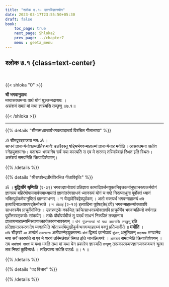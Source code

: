 ```yaml
---
title: "श्लोक ७.१- ज्ञानविज्ञानयोग"
date: 2023-03-17T23:55:50+05:30
draft: false
book:
    toc_page: true
    next_page: Shloka2
    prev_page: ../chapter7
    menu : geeta_menu
---
```




## श्लोक ७.१ {class=text-center}

<br/>

{{< shloka  "0"  >}}

**श्री भगवानुवाच**  
मय्यासक्तमनाः पार्थ योगं युञ्जन्मदाश्रयः ।   
असंशयं समग्रं मां यथा ज्ञास्यसि तच्छृणु ॥७.१॥


{{< /shloka >}}

---


{{% details "श्रीमत्मध्वाचार्यभगवत्पादाचर्य विरचित  गीताभाष्य" %}}

ॐ श्रीमद्वरदराजाय नमः ॐ ।  
साधनं प्राधान्येनोक्तमतीतैरध्यायैः उत्तरैरस्तु षड्भिर्भगवन्माहात्म्यं प्राधान्येनाह मयीति। 
आसक्तमना अतीव स्नेहयुक्तमनाः। मदाश्रयः भगवानेव सर्वं मया कारयति स एव 
मे शरणम् तस्मिन्नेवाहं स्थित इति स्थितः। असंशयं समग्रमिति क्रियाविशेषणम्।

{{% /details %}}



{{% details "श्रीराघवेन्द्रतीर्थविरचित गीताविवृतिः" %}}


ॐ । **बुद्धिर्योगे श्रृण्विति** (२-३९) भगवज्ज्ञानोपायं
प्रतिज्ञाय कामादिवर्जनयुक्तनिवृत्तकर्मानुष्ठानरूपकर्मयोगं ज्ञानस्य
बहिरंगोपायमापंचमाध्यायांतं ज्ञानांतरंगसाधनं ध्यानरूपं योगं च षष्ठे
निरूप्याधुना पूर्वोक्तं ध्यानं भक्तिपूर्वकमेवानुष्ठितं ज्ञानसाधनम्‌ । 
न चैद्यादेरिवद्वेषपूर्वकम्‌ । अतो भक्त्यर्थं भगवन्माहात्म्यं `मवि`
इत्यादिनाऽध्यायषद्‌केनोच्यते । `न त्वेवाहं` (२-१२) इत्यादिना
पूर्वषट्के(ऽपि) भगवन्माहात्म्योक्तावपि साधनस्यैव प्राचुर्येणोक्तिः । 
उत्तरषट्के क्कचित्‌ क्रचित्साधनस्योक्तावपि प्राचुर्येणैव भगवन्महिम्नो वर्णनान्न
पूर्वोत्तरषट्कयोः सांकर्यम्‌ । तयोः पौर्वापर्यबीजं तु यदर्थं साधनं निरूपितं
तज्ज्ञानाय ज्ञातव्यमाहात्म्यनिरूपणात्कार्यकारणभावरूपम्‌ । 
`योगं युंजन्समग्रं मां यथा ज्ञास्यसि तच्छुणु` इति प्रतिज्ञान्तरकरणादेव व्यक्तमिति
श्रोतारमभिमुखीकुर्वन्भगवन्माहात्म्यं वक्तुं प्रतिजानीते ॥ **मयीति** ।   
`मयि` श्रीकृष्णे `आ` अत्यंतं `सक्तमनाः` अतीवस्नेहयुक्तमनाः 
`योगं` द्विरूपं ज्ञानोपायं `युंजन्` अनुतिष्ठन् 
`मदाश्रयः` भगवानेव मया सर्वं कारयति स एव मे शरणं
तस्मिन्नेवाहं स्थित इति जानन्नित्यर्थः । `असंशयं` समग्रमिति क्रियाविशेषणम्‌ । 
तव `असंशयं समग्रं` च यथा भवति तथा मां यथा येन
प्रकारेण ज्ञास्यसि `तच्छृणु` तत्प्रकारकमज्ज्ञानजनकवचनं श्रुत्वा तत्र
निष्ठां कुर्वित्यर्थः । तदित्यस्य तथेति वाऽर्थः ॥। १ ॥


{{% /details %}}



{{% details "पद विचार" %}}


{{% /details %}}
